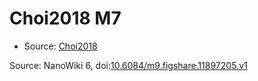 <a name="material" />

# Choi2018 M7
<script type="application/ld+json">
  {
    "@context": "https://schema.org/",
    "@type": "ChemicalSubstance",
    "@id": "https://egonw.github.io/nanowiki/nanowiki518.html#material",
    "http://purl.org/dc/terms/conformsTo":
      {
        "@type": "CreativeWork",
        "@id": "https://bioschemas.org/profiles/ChemicalSubstance/0.4-RELEASE/"
      },
    "identfier": "518",
    "name": "Choi2018 M7",
    "url": "https://egonw.github.io/nanowiki/nanowiki518.html#material",
    "sameAs": "http://127.0.0.1/mediawiki/index.php/Special:URIResolver/Choi2018_M7"
  }
</script>


* Source: [Choi2018](Choi2018.md)


Source: NanoWiki 6, doi:[10.6084/m9.figshare.11897205.v1](https://doi.org/10.6084/m9.figshare.11897205.v1)
